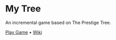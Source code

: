 # My Tree

An incremental game based on The Prestige Tree.

[Play Game](https://raw.githack.com/i-cm/My-Tree) • [Wiki](https://github.com/i-cm/My-Tree/wiki)
